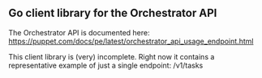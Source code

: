 ## Go client library for the Orchestrator API

The Orchestrator API is documented here: https://puppet.com/docs/pe/latest/orchestrator_api_usage_endpoint.html

This client library is (very) incomplete. Right now it contains a representative example of just a single endpoint: /v1/tasks
